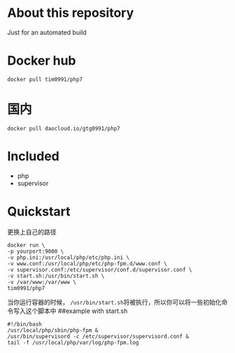 # About this repository
Just for an automated build


# Docker hub
```
docker pull tim0991/php7
```


# 国内
```
docker pull daocloud.io/gtg0991/php7
```


# Included

*   php
*   supervisor


# Quickstart
更换上自己的路径
```
docker run \
-p yourport:9000 \
-v php.ini:/usr/local/php/etc/php.ini \
-v www.conf:/usr/local/php/etc/php-fpm.d/www.conf \
-v supervisor.conf:/etc/supervisor/conf.d/supervisor.conf \
-v start.sh:/usr/bin/start.sh \
-v /var/www:/var/www \
tim0991/php7
```

当你运行容器的时候， `/usr/bin/start.sh`将被执行，所以你可以将一些初始化命令写入这个脚本中
##example with start.sh
```
#!/bin/bash
/usr/local/php/sbin/php-fpm &
/usr/bin/supervisord -c /etc/supervisor/supervisord.conf &
tail -f /usr/local/php/var/log/php-fpm.log
```

